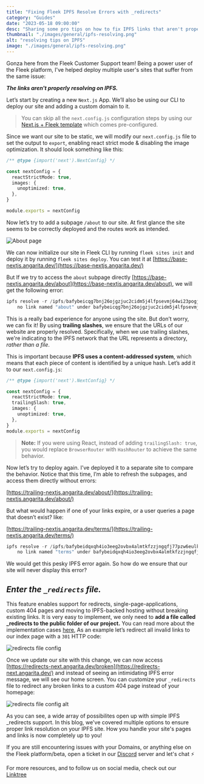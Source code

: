 ```yaml
---
title: "Fixing Fleek IPFS Resolve Errors with _redirects"
category: "Guides"
date: "2023-05-18 09:00:00"
desc: "Sharing some pro tips on how to fix IPFS links that aren't properly resolving"
thumbnail: "./images/general/ipfs-resolving.png"
alt: "resolving tips on IPFS"
image: "./images/general/ipfs-resolving.png"
---
```


Gonza here from the Fleek Customer Support team! Being a power user of the Fleek platform, I've helped deploy multiple user's sites that suffer from the same issue: 

_**The links aren't properly resolving on IPFS.**_ 

Let’s start by creating a new `Next.js` App. We’ll also be using our CLI to deploy our site and adding a custom domain to it.

> You can skip all the `next.config.js` configuration steps by using our [Next.js + Fleek template](https://github.com/fleekxyz/nextjs-template) which comes pre-configured.

Since we want our site to be static, we will modify our `next.config.js` file to set the output to `export`, enabling react strict mode & disabling the image optimization. It should look something like this:

```typescript
/** @type {import('next').NextConfig} */

const nextConfig = {
  reactStrictMode: true,
  images: {
    unoptimized: true,
  },
}

module.exports = nextConfig
```

Now let’s try to add a subpage `/about` to our site. At first glance the site seems to be correctly deployed and the routes work as intended.

![About page](./images/general/next-about-page.png)

We can now initialize our site in Fleek CLI by running `fleek sites init` and deploy it by running `fleek sites deploy`.  You can test it at [https://base-nextjs.angarita.dev/](https://base-nextjs.angarita.dev/)

But If we try to access the `about` subpage directly [https://base-nextjs.angarita.dev/about](https://base-nextjs.angarita.dev/about), we will get the following error:

```typescript
ipfs resolve -r /ipfs/bafybeicqg7bnj26ojgzjuc2cidm5j4lfpsevmj64wi23pogjmehrfeg2ey/posts/dynamic-routing:
	no link named "about" under bafybeicqg7bnj26ojgzjuc2cidm5j4lfpsevmj64wi23pogjmehrfeg2ey
```

This is a really bad experience for anyone using the site. But don’t worry, we can fix it! By using **trailing slashes**, we ensure that the URLs of our website are properly resolved. Specifically, when we use trailing slashes, we're indicating to the IPFS network that the URL represents a directory, _rather than a file_.

This is important because **IPFS uses a content-addressed system**, which means that each piece of content is identified by a unique hash. Let’s add it to our `next.config.js`:

```typescript
/** @type {import('next').NextConfig} */

const nextConfig = {
  reactStrictMode: true,
  trailingSlash: true,
  images: {
    unoptimized: true,
  },
}
module.exports = nextConfig
```
> **Note:** If you were using React, instead of adding `trailingSlash: true`, you would replace `BrowserRouter` with `HashRouter` to achieve the same behavior.

Now let’s try to deploy again. I’ve deployed it to a separate site to compare the behavior. Notice that this time, I’m able to refresh the subpages, and access them directly without errors:

[https://trailing-nextjs.angarita.dev/about/](https://trailing-nextjs.angarita.dev/about/)

But what would happen if one of your links expire, or a user queries a page that doesn’t exist? like:

[https://trailing-nextjs.angarita.dev/terms/](https://trailing-nextjs.angarita.dev/terms/)

```typescript
ipfs resolve -r /ipfs/bafybeidqxqh4io3eeg2ovbx4almtkfzzjngqfj77pzw6eulkrxsfcosmrq/terms:
	no link named "terms" under bafybeidqxqh4io3eeg2ovbx4almtkfzzjngqfj77pzw6eulkrxsfcosmrq
```

We would get this pesky IPFS error again. So how do we ensure that our site will never display this error?

## ***Enter the `_redirects` file.***

This feature enables support for redirects, single-page-applications, custom 404 pages and moving to IPFS-backed hosting without breaking existing links. It is very easy to implement, we only need to **add a file called _redirects to the public folder of our project.** You can read more about the implementation cases [here](https://docs.ipfs.tech/how-to/websites-on-ipfs/redirects-and-custom-404s/#evaluation), As an example let’s redirect all invalid links to our index page with a `301` HTTP code:

![redirects file config](./images/general/redirects-301.png)

Once we update our site with this change, we can now access [https://redirects-next.angarita.dev/broken](https://redirects-next.angarita.dev/) and instead of seeing an intimidating IPFS error message, we will see our home screen. You can customize your `_redirects` file to redirect any broken links to a custom 404 page instead of your homepage:

![redirects file config alt](./images/general/redirects-401.png)

As you can see, a wide array of possibilites open up with simple IPFS _redirects support. In this blog, we've covered multiple options to ensure proper link resolution on your IPFS site. How you handle your site's pages and links is now completely up to you!

If you are still encountering issues with your Domains, or anything else on the Fleek platform/beta, open a ticket in our [Discord](https://discord.gg/fleek) server and let's chat ⚡️

For more resources, and to follow us on social media, check out our [Linktree](https://linktr.ee/fleek)